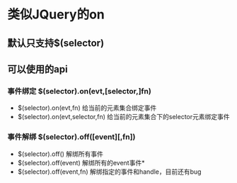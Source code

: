 
# 类似JQuery的on

## 默认只支持$(selector)

## 可以使用的api

### 事件绑定 $(selector).on(evt,[selector,]fn)

* $(selector).on(evt,fn) 给当前的元素集合绑定事件
* $(selector).on(evt,selector,fn) 给当前的元素集合下的selector元素绑定事件

### 事件解绑 $(selector).off([event][,fn])

* $(selector).off() 解绑所有事件
* $(selector).off(event) 解绑所有的event事件* 
* $(selector).off(event,fn) 解绑指定的事件和handle，目前还有bug
 
